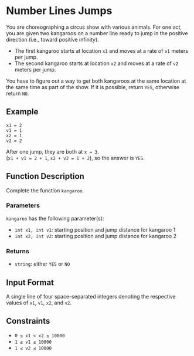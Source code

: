 # Number Lines Jumps

You are choreographing a circus show with various animals. For one act, you are given two kangaroos on a number line ready to jump in the positive direction (i.e., toward positive infinity).

- The first kangaroo starts at location `x1` and moves at a rate of `v1` meters per jump.
- The second kangaroo starts at location `x2` and moves at a rate of `v2` meters per jump.

You have to figure out a way to get both kangaroos at the same location at the same time as part of the show. If it is possible, return `YES`, otherwise return `NO`.

## Example

```
x1 = 2
v1 = 1
x2 = 1
v2 = 2
```

After one jump, they are both at `x = 3`.  
(`x1 + v1 = 2 + 1`, `x2 + v2 = 1 + 2`), so the answer is `YES`.

## Function Description

Complete the function `kangaroo`.

### Parameters

`kangaroo` has the following parameter(s):

- `int x1, int v1`: starting position and jump distance for kangaroo 1
- `int x2, int v2`: starting position and jump distance for kangaroo 2

### Returns

- `string`: either `YES` or `NO`

## Input Format

A single line of four space-separated integers denoting the respective values of `x1`, `v1`, `x2`, and `v2`.

## Constraints

- `0 ≤ x1 < x2 ≤ 10000`
- `1 ≤ v1 ≤ 10000`
- `1 ≤ v2 ≤ 10000`
